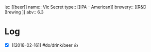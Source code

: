 is:: [[beer]]
name:: Vic Secret
type:: [[IPA - American]]
brewery:: [[R&D Brewing ]]
abv:: 6.3

# Log
- [x] [[2018-02-16]] #do/drink/beer 👍
